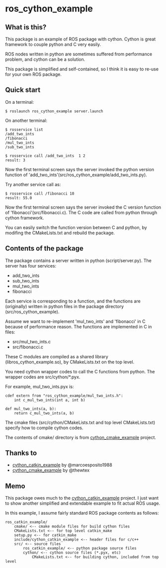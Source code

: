 # ros_cython_example

## What is this?

This package is an example of ROS package with cython. Cython is 
great framework to couple python and C very easily.

ROS nodes written in python are sometimes suffered from performance
problem, and cython can be a solution.

This package is simplified and self-contained, so I think it is easy
to re-use for your own ROS package.

## Quick start

On a terminal:

```
$ roslaunch ros_cython_example server.launch
```

On another terminal:

```
$ rosservice list
/add_two_ints
/fibonacci
/mul_two_ints
/sub_two_ints

$ rosservice call /add_two_ints  1 2
result: 3
```

Now the first terminal screen says the server invoked the python
version function of
'add_two_ints'(src/ros_cython_example/add_two_ints.py).

Try another service call as:
```
$ rosservice call /fibonacci 10
result: 55.0
```

Now the first terminal screen says the server invoked the C version
function of 'fibonacci'(src/fibonacci.c). The C code are called from
python through cython framework.

You can easily switch the function version between C and python, by
modifing the CMakeLists.txt and rebuild the package.

## Contents of the package

The package contains a server written in python (script/server.py). The
server has four services:

- add_two_ints
- sub_two_ints
- mul_two_ints
- fibonacci

Each service is corresponding to a function, and the functions are
(originally) written in python files in the package directory
(src/ros_cython_example).

Assume we want to re-implement 'mul_two_ints' and 'fibonacci' in C
because of performance reason. The functions are implemented in C in files:

- src/mul_two_ints.c
- src/fibonacci.c

These C modules are compiled as a shared library
(libros_cython_example.so), by CMakeLists.txt on the top level.

You need cython wrapper codes to call the C functions from python. The
wrapper codes are src/cython/*.pyx.

For example, mul_two_ints.pyx is:

```
cdef extern from "ros_cython_example/mul_two_ints.h":
    int c_mul_two_ints(int a, int b)

def mul_two_ints(a, b):
    return c_mul_two_ints(a, b)
```

The cmake files (src/cython/CMakeLists.txt and top level
CMakeLists.txt) specify how to compile cython codes.

The contents of cmake/ directory is from
[cython_cmake_example](https://github.com/thewtex/cython-cmake-example)
project.

## Thanks to

* [cython_catkin_example](https://github.com/marcoesposito1988/cython_catkin_example)
  by @marcoesposito1988
* [cython_cmake_example](https://github.com/thewtex/cython-cmake-example)
  by @thewtex

## Memo

This package owes much to the
[cython_catkin_example](https://github.com/marcoesposito1988/cython_catkin_example)
project. I just want to show another simplified and extendable example
to fit actual ROS usage.

In this example, I assume fairly standard ROS package contents as follows:

```
ros_catkin_example/
    cmake/ <-- cmake module files for build cython files
    CMakeLists.txt <-- for top level catkin_make
    setup.py <-- for catkin_make
    include/cython_catkin_example <-- header files for c/c++
    src/ <-- source files 
        ros_catkin_example/ <-- python package source files
	    cython/ <-- cython source files (*.pyx, etc)
		    CMakeLists.txt <-- for building cython, included from top level
```
